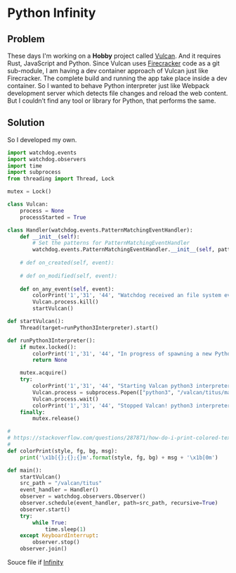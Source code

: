 # Python Infinity

## Problem
These days I'm working on a **Hobby** project called [Vulcan](https://github.com/mahesh-maximus/vulcan). And it requires Rust, JavaScript and Python. Since Vulcan uses [Firecracker](https://github.com/firecracker-microvm/firecracker) code as a git sub-module, I am having a dev container approach of Vulcan just like Firecracker. The complete build and running the app take place inside a dev container. So I wanted to behave Python interpreter just like Webpack development server which detects file changes and reload the web content. But I couldn’t find any tool or library for Python, that performs the same.

## Solution
So I developed my own.

```python
import watchdog.events
import watchdog.observers
import time
import subprocess
from threading import Thread, Lock

mutex = Lock()

class Vulcan:
    process = None
    processStarted = True

class Handler(watchdog.events.PatternMatchingEventHandler):
    def __init__(self):
        # Set the patterns for PatternMatchingEventHandler
        watchdog.events.PatternMatchingEventHandler.__init__(self, patterns=['*.py', '*.txt'], ignore_directories=True, case_sensitive=False)
        
    # def on_created(self, event):
    
    # def on_modified(self, event):
    
    def on_any_event(self, event):
        colorPrint('1','31', '44', "Watchdog received an file system event - % s." % event.src_path)
        Vulcan.process.kill()
        startVulcan()

def startVulcan():
    Thread(target=runPython3Interpreter).start()

def runPython3Interpreter():
    if mutex.locked():
        colorPrint('1','31', '44', "In progress of spawning a new Python3 interpreter instance ...")
        return None

    mutex.acquire()
    try:
        colorPrint('1','31', '44', "Starting Valcan python3 interpreter ...")
        Vulcan.process = subprocess.Popen(["python3", "/valcan/titus/main-loop.py"])
        Vulcan.process.wait()
        colorPrint('1','31', '44', "Stopped Valcan! python3 interpreter ...")
    finally:
        mutex.release()

# 
# https://stackoverflow.com/questions/287871/how-do-i-print-colored-text-to-the-terminal
#
def colorPrint(style, fg, bg, msg):
    print('\x1b[{};{};{}m'.format(style, fg, bg) + msg + '\x1b[0m') 

def main():
    startVulcan()
    src_path = "/valcan/titus"
    event_handler = Handler()
    observer = watchdog.observers.Observer()
    observer.schedule(event_handler, path=src_path, recursive=True)
    observer.start()
    try:
        while True:
            time.sleep(1)
    except KeyboardInterrupt:
        observer.stop()
    observer.join()
```
Souce file if [Infinity](https://github.com/mahesh-maximus/vulcan/blob/main/bootstrap/bootstrap.py)
